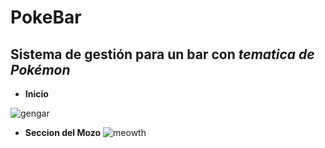 # PokeBar

## Sistema de gestión para un bar con *tematica de Pokémon*

* **Inicio**

![gengar](https://user-images.githubusercontent.com/82684580/129832503-06b5a5c7-a2aa-4f46-b32b-16f2d24caaf7.png)

* **Seccion del Mozo**
![meowth](https://user-images.githubusercontent.com/82684580/129832741-0de29fab-45ac-4b54-bbdc-85f9d3f80f2c.png)







